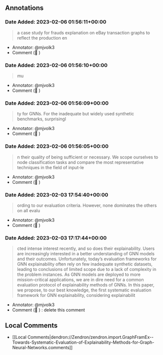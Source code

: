 ## Annotations

### Date Added: 2023-02-06 01:56:11+00:00

> a case study for frauds explanation on eBay transaction graphs to reflect the production en

- Annotator: @mjvolk3
- Comment (🔴 )

### Date Added: 2023-02-06 01:56:10+00:00

> mu

- Annotator: @mjvolk3
- Comment (🔴 )

### Date Added: 2023-02-06 01:56:09+00:00

> ty for GNNs. For the inadequate but widely used synthetic benchmarks, surprisingl

- Annotator: @mjvolk3
- Comment (🔴 )

### Date Added: 2023-02-06 01:56:05+00:00

> n their quality of being sufficient or necessary. We scope ourselves to node classification tasks and compare the most representative techniques in the field of input-le

- Annotator: @mjvolk3
- Comment (🔴 )

### Date Added: 2023-02-03 17:54:40+00:00

> ording to our evaluation criteria. However, none dominates the others on all evalu

- Annotator: @mjvolk3
- Comment (🔴 )

### Date Added: 2023-02-03 17:17:44+00:00

> cted intense interest recently, and so does their explainability. Users are increasingly interested in a better understanding of GNN models and their outcomes. Unfortunately, today’s evaluation frameworks for GNN explainability often rely on few inadequate synthetic datasets, leading to conclusions of limited scope due to a lack of complexity in the problem instances. As GNN models are deployed to more mission-critical applications, we are in dire need for a common evaluation protocol of explainability methods of GNNs. In this paper, we propose, to our best knowledge, the first systematic evaluation framework for GNN explainability, considering explainabilit

- Annotator: @mjvolk3
- Comment (🔵 ) : delete this comment

## Local Comments

- [[Local Comments|dendron://Zendron/zendron.import.GraphFramEx--Towards-Systematic-Evaluation-of-Explainability-Methods-for-Graph-Neural-Networks.comments]]
